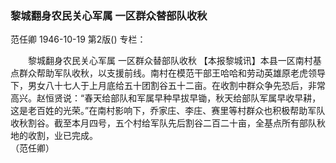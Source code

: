 ### 黎城翻身农民关心军属  一区群众替部队收秋
范任卿
1946-10-19
第2版()
专栏：

　　黎城翻身农民关心军属
    一区群众替部队收秋
    【本报黎城讯】本县一区南村基点群众帮助军队收秋，以支援前线。南村在模范干部王哈哈和劳动英雄原老虎领导下，男女八十七人于上月底给五十团割谷五十二亩。在收割中群众争先恐后，非常高兴。赵恒贤说：“春天给部队和军属早种早拔早锄，秋天给部队军属早收早耕，这是老百姓的光荣。”在南村影响下，乔家庄、李庄、赛里等村群众也积极帮助军队收秋割谷。截至本月四号，五个村给军队先后割谷二百二十亩，全基点所有部队秋地的收割，业已完成。                     
   （范任卿）
